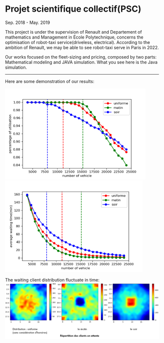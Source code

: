 # Projet scientifique collectif(PSC) 

Sep. 2018 - May. 2019

This project is under the supervision of Renault and Departement of mathematics and Management in École Polytechnique, 
concerns the optimisation of robot-taxi service(driveless, electrical). According to the ambition of Renault, 
we may be able to see robot-taxi serve in Paris in 2022.

Our works focused on the fleet-sizing and pricing, composed by two parts: Mathematical modeling and JAVA simulation. 
What you see here is the Java simulation.  

----
Here are some demonstration of our results:

<div align="half">
	<img src="./demo/percentage_of_utilisation.png" height="300px" alt="utilizaiton rate" >
	<img src="./demo/average_waiting_time.png" height="300px" alt="average waiting time" >
</div>

The waiting client distribution fluctuate in time:
![](./demo/distribution_selon_le_temps.png)